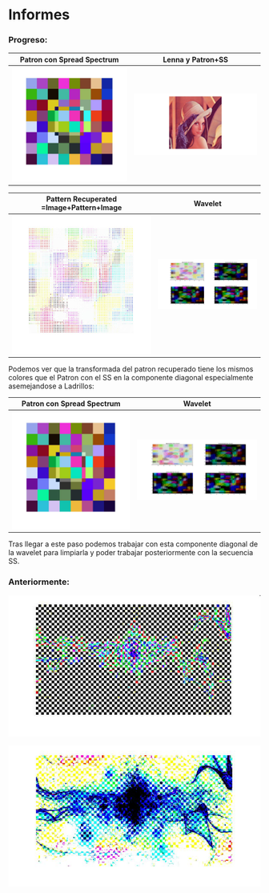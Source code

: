 # Informes

### Progreso:


| Patron con Spread Spectrum        | Lenna y Patron+SS |
| ------------- |-------------|
| ![Pattern + SS](https://raw.githubusercontent.com/IngenieroFiestero/deadsparrow/master/docs/Pattern%2Bredundan32.jpg)    | ![Lenna+Pattern](https://raw.githubusercontent.com/IngenieroFiestero/deadsparrow/master/docs/Lenna%2BPattern%2Bredundan32.jpg) |

|Pattern Recuperated =Image+Pattern+Image      | Wavelet |
| ------------- |-------------|
| ![Pattern + SS](https://raw.githubusercontent.com/IngenieroFiestero/deadsparrow/master/docs/Pattern_recuperated%2Bredundan32.jpg)    | ![With Wavelet](https://raw.githubusercontent.com/IngenieroFiestero/deadsparrow/master/docs/Pattern_recuperated_wavelet%2Bredundan32.jpg) |


Podemos ver que la transformada del patron recuperado tiene los mismos colores que el Patron con el SS en la componente diagonal especialmente asemejandose a Ladrillos:

|Patron con Spread Spectrum       | Wavelet |
| ------------- |-------------|
| ![Pattern + SS](https://raw.githubusercontent.com/IngenieroFiestero/deadsparrow/master/docs/Pattern%2Bredundan32.jpg)   | ![With Wavelet](https://raw.githubusercontent.com/IngenieroFiestero/deadsparrow/master/docs/Pattern_recuperated_wavelet%2Bredundan32.jpg) |

Tras llegar a este paso podemos trabajar con esta componente diagonal de la wavelet para limpiarla y poder trabajar posteriormente con la secuencia SS.

### Anteriormente:

![Pre Coded MP4](https://raw.githubusercontent.com/IngenieroFiestero/deadsparrow/master/docs/preCodedMP4.jpeg)

![Post Coded MP4](https://raw.githubusercontent.com/IngenieroFiestero/deadsparrow/master/docs/postCodedMP4.jpg)
